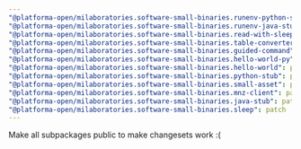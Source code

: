 ```yaml
---
"@platforma-open/milaboratories.software-small-binaries.runenv-python-stub": patch
"@platforma-open/milaboratories.software-small-binaries.runenv-java-stub": patch
"@platforma-open/milaboratories.software-small-binaries.read-with-sleep": patch
"@platforma-open/milaboratories.software-small-binaries.table-converter": patch
"@platforma-open/milaboratories.software-small-binaries.guided-command": patch
"@platforma-open/milaboratories.software-small-binaries.hello-world-py": patch
"@platforma-open/milaboratories.software-small-binaries.hello-world": patch
"@platforma-open/milaboratories.software-small-binaries.python-stub": patch
"@platforma-open/milaboratories.software-small-binaries.small-asset": patch
"@platforma-open/milaboratories.software-small-binaries.mnz-client": patch
"@platforma-open/milaboratories.software-small-binaries.java-stub": patch
"@platforma-open/milaboratories.software-small-binaries.sleep": patch
---
```


Make all subpackages public to make changesets work :(
